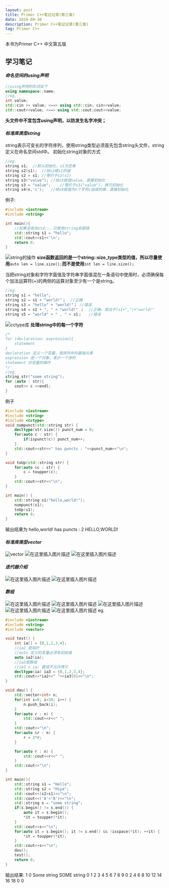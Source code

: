 ```yaml
---
layout: post
title: Primer C++笔记记录(第三章)
date: 2019-09-30
description: Primer C++笔记记录(第三章)
tag: Primer C++
---
```

本书为Primer C++ 中文第五版
## 学习笔记
#### *命名空间的using声明*
```C++
//using声明的形式如下
using namespace::name;
//eg.
int value;
std::cin >> value; <==> using std::cin; cin>>value;
std::cout<<value; <==> using std::cout;cout<<value;
```
**头文件中不宜包含using声明，以防发生名字冲突；**
#### *标准库类型string*
string表示可变长的字符序列，使用string类型必须首先包含string头文件，string定义在命名空间std中。
初始化string对象的方式
```C++
//eg.
string s1;	//默认初始化，s1为空串
string s2(s1);	//给s2赋s1的值
string s2 = s1;	//等价于s2(s1)
string s3("value");	//给s3赋值value，直接初始化
string s3 = "value";	//等价于s3("value")，拷贝初始化
string s4(n,'c');	//给s4赋值为n个字符c组成的串，直接初始化
```
例子:

```C++
#include <iostream>
#include <string>

int main(){
    //如果没有加std::，只使用string会报错
    std::string s1 = "hello";
    std::cout<<s1<<'\n';
    return 0;
}

```

![string的操作](https://img-blog.csdnimg.cn/20190930105349798.png?x-oss-process=image/watermark,type_ZmFuZ3poZW5naGVpdGk,shadow_10,text_aHR0cHM6Ly9ibG9nLmNzZG4ubmV0L3FxXzQyNjg1MDEy,size_16,color_FFFFFF,t_70)
**size函数返回的是一个string::size_type类型的值，所以尽量使用**`auto len = line.size();`**而不是使用**`int len = line.size();`

当把string对象和字符字面值及字符串字面值混在一条语句中使用时，必须确保每个加法运算符(+)的两侧的运算对象至少有一个是string。
```C++
//eg.
string s1 = "hello";
string s2 = s1 + "world!"；	//正确
string s3 = "hello" + "world!"；	//错误
string s4 = s1 + ", " + "world!" ；	//正确，相当于(s1+",")+"world!"
string s5 = "world" + " , " + s1；	//错误
```
![cctype库](https://img-blog.csdnimg.cn/2019093011565299.png?x-oss-process=image/watermark,type_ZmFuZ3poZW5naGVpdGk,shadow_10,text_aHR0cHM6Ly9ibG9nLmNzZG4ubmV0L3FxXzQyNjg1MDEy,size_16,color_FFFFFF,t_70)
**处理string中的每一个字符**

```C++
/*
for (declaration: expression){
	statement
}
declaration 定义一个变量，是序列中的基础元素
expression 是一个对象，表示一个序列
statement 对变量的操作
*/
//eg.
string str("some string");
for (auto : str){
	cout<< c <<endl;
}
```
例子

```C++
#include <iostream>
#include <string>
#include <cctype>
void numpunct(std::string str) {
    decltype(str.size()) punct_num = 0;
    for(auto c : str) {
        if(ispunct(c)) punct_num++;
    }
    std::cout<<str<<" has puncts : "<<punct_num<<"\n";
}

void toUp(std::string str) {
    for(auto &c : str) {
        c = toupper(c);
    }
    std::cout<<str<<"\n";
}

int main() {
    std::string s1("hello,world!");
    numpunct(s1);
    toUp(s1);
    return 0;
}

```
输出结果为
hello,world! has puncts : 2
HELLO,WORLD!
#### *标准库类型vector*
![vector](https://img-blog.csdnimg.cn/20191009162646141.png)
![在这里插入图片描述](https://img-blog.csdnimg.cn/20191009163438421.png?x-oss-process=image/watermark,type_ZmFuZ3poZW5naGVpdGk,shadow_10,text_aHR0cHM6Ly9ibG9nLmNzZG4ubmV0L3FxXzQyNjg1MDEy,size_16,color_FFFFFF,t_70)
![在这里插入图片描述](https://img-blog.csdnimg.cn/20191009164953228.png?x-oss-process=image/watermark,type_ZmFuZ3poZW5naGVpdGk,shadow_10,text_aHR0cHM6Ly9ibG9nLmNzZG4ubmV0L3FxXzQyNjg1MDEy,size_16,color_FFFFFF,t_70)
#### *迭代器介绍*
![在这里插入图片描述](https://img-blog.csdnimg.cn/20191009165737356.png?x-oss-process=image/watermark,type_ZmFuZ3poZW5naGVpdGk,shadow_10,text_aHR0cHM6Ly9ibG9nLmNzZG4ubmV0L3FxXzQyNjg1MDEy,size_16,color_FFFFFF,t_70)
![在这里插入图片描述](https://img-blog.csdnimg.cn/20191009172733190.png)
#### *数组*
![在这里插入图片描述](https://img-blog.csdnimg.cn/20191009175301252.png)
![在这里插入图片描述](https://img-blog.csdnimg.cn/20191010095434707.png)
![在这里插入图片描述](https://img-blog.csdnimg.cn/20191010095448323.png)
![在这里插入图片描述](https://img-blog.csdnimg.cn/20191010095359550.png)
![在这里插入图片描述](https://img-blog.csdnimg.cn/20191010101619622.png?x-oss-process=image/watermark,type_ZmFuZ3poZW5naGVpdGk,shadow_10,text_aHR0cHM6Ly9ibG9nLmNzZG4ubmV0L3FxXzQyNjg1MDEy,size_16,color_FFFFFF,t_70)
eg.
```C++
#include <iostream>
#include <string>
#include <vector>

void test() {
    int ia[] = {0,1,2,3,4};
    //ia2 是指针
    //auto 定义的变量必须有初始值
    auto ia2(ia);
    //ia3是数组
    //ia3 = ia; 数组不允许拷贝
    decltype(ia) ia3 = {0,1,2,3,4};
    std::cout<<*ia2<<" "<<ia3[0]<<"\n";
}

void dou() {
    std::vector<int> n;
    for(int i=0; i<10; i++) {
        n.push_back(i);
    }
    for(auto r : n) {
        std::cout<<r<<" ";
    }
    std::cout<<"\n";
    for(auto &r : n) {
        r = 2*r;
    }

    for(auto r : n) {
        std::cout<<r<<" ";
    }
    std::cout<<"\n";
}

int main(){
    std::string s1 = "Hello";
    std::string s2 = "Hiya";
    std::cout<<(s2>s1)<<"\n";
    std::cout<<('A'>'B')<<"\n";
    std::string s = "some string";
    if(s.begin() != s.end()) {
        auto it = s.begin();
        *it = toupper(*it);
    }
    std::cout<<s<<"\n";
    for(auto it = s.begin(); it != s.end() && !isspace(*it); ++it) {
        *it = toupper(*it);
    }
    std::cout<<s<<"\n";
    dou();
    test();
    return 0;
}

```
输出结果:
1
0
Some string
SOME string
0 1 2 3 4 5 6 7 8 9 
0 2 4 6 8 10 12 14 16 18 
0 0
